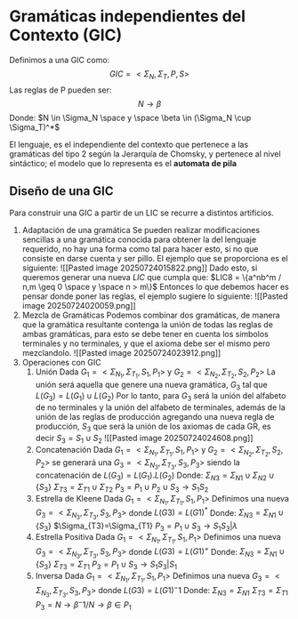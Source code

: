 # Gramáticas independientes del Contexto (GIC)
Definimos a una GIC como:
$$
GIC = <\Sigma_N, \Sigma_T, P, S>
$$
Las reglas de P pueden ser:
$$
N \rightarrow \beta
$$
Donde: $N \in \Sigma_N \space y \space \beta \in (\Sigma_N \cup \Sigma_T)^*$ 

El lenguaje, es el independiente del contexto que pertenece a las gramáticas del tipo 2 según la Jerarquía de Chomsky, y pertenece al nivel sintáctico; el modelo que lo representa es el **automata de pila**

## Diseño de una GIC
Para construir una GIC a partir de un LIC se recurre a distintos artificios.
1) Adaptación de una gramática
	Se pueden realizar modificaciones sencillas a una gramática conocida para obtener la del lenguaje requerido, no hay una forma como tal para hacer esto, si no que consiste en darse cuenta y ser pillo.
	El ejemplo que se proporciona es el siguiente:
	![[Pasted image 20250724015822.png]]
	Dado esto, si queremos generar una nueva $LIC$ que cumpla que:
	$LIC8 = \{a^nb^m / n,m \geq 0 \space y \space n > m\}$
	Entonces lo que debemos hacer es pensar donde poner las reglas, el ejemplo sugiere lo siguiente:
	![[Pasted image 20250724020059.png]]
2) Mezcla de Gramáticas
	Podemos combinar dos gramáticas, de manera que la gramática resultante contenga la unión de todas las reglas de ambas gramáticas, para esto se debe tener en cuenta los simbolos terminales y no terminales, y que el axioma debe ser el mismo pero mezclandolo.
	![[Pasted image 20250724023912.png]]
3) Operaciones con GIC
	1) Unión
		Dada $G_1=<\Sigma_{N_1}, \Sigma_{T_1},S_1,P_1>$ y $G_2=<\Sigma_{N_2}, \Sigma_{T_2},S_2,P_2>$
		La unión será aquella que genere una nueva gramática, $G_3$ tal que $L(G_3) = L(G_1) \cup L(G_2)$ Por lo tanto, para $G_3$ será la unión del alfabeto de no terminales y la unión del alfabeto de terminales, además de la unión de las reglas de producción agregando una nueva regla de producción, $S_3$ que será la unión de los axiomas de cada GR, es decir $S_3 = S_1 \cup S_2$
		![[Pasted image 20250724024608.png]]
	2) Concatenación
		Dada $G_1=<\Sigma_{N_1}, \Sigma_{T_1},S_1,P_1>$ y $G_2=<\Sigma_{N_2}, \Sigma_{T_2},S_2,P_2>$ se generará una  $G_3=<\Sigma_{N_3}, \Sigma_{T_3},S_3,P_3>$ siendo la concatenación de $L(G_3) = L(G_1).L(G_2)$ 
		Donde:
		$\Sigma_{N3}=\Sigma_{N1}\cup\Sigma_{N2} \cup \{S_3\}$
		$\Sigma_{T3}=\Sigma_{T1}\cup \Sigma_{T2}$
		$P_3=P_1\cup P_2\cup { S_3 \rightarrow S_1S_2 }$ 
	3) Estrella de Kleene
		Dada $G_1=<\Sigma_{N_1}, \Sigma_{T_1},S_1,P_1>$ Definimos una nueva $G_3=<\Sigma_{N_3}, \Sigma_{T_3},S_3,P_3>$ donde $L(G3)=L(G1)^*$
		Donde:
		$\Sigma_{N3}=\Sigma_{N1} \cup \{S_3\}$
		$\Sigma_{T3}=\Sigma_{T1}
		$P_3=P_1\cup { S_3 \rightarrow S_1S_3 | \lambda }$ 
	4) Estrella Positiva
		Dada $G_1=<\Sigma_{N_1}, \Sigma_{T_1},S_1,P_1>$ Definimos una nueva $G_3=<\Sigma_{N_3}, \Sigma_{T_3},S_3,P_3>$ donde $L(G3)=L(G1)^+$
		Donde:
		$\Sigma_{N3}=\Sigma_{N1} \cup \{S_3\}$
		$\Sigma_{T3}=\Sigma_{T1}$
		$P_3=P_1\cup { S_3 \rightarrow S_1S_3 | S_1 }$ 
	5) Inversa
		Dada $G_1=<\Sigma_{N_1}, \Sigma_{T_1},S_1,P_1>$ Definimos una nueva $G_3=<\Sigma_{N_3}, \Sigma_{T_3},S_3,P_3>$ donde $L(G3)=L(G1)^-1$
		Donde:
		$\Sigma_{N3}=\Sigma_{N1}$
		$\Sigma_{T3}=\Sigma_{T1}$
		$P_3= N \rightarrow \beta^-1 / N \rightarrow \beta \in P_1$
		 
